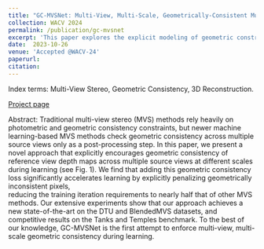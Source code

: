 ```yaml
---
title: "GC-MVSNet: Multi-View, Multi-Scale, Geometrically-Consistent Multi-View Stereo, WACV-2024"
collection: WACV 2024
permalink: /publication/gc-mvsnet
excerpt: 'This paper explores the explicit modeling of geometric constraints in multi-view stereo systems.'
date:  2023-10-26
venue: 'Accepted @WACV-24'
paperurl: 
citation: 
---
```

Index terms: Multi-View Stereo, Geometric Consistency, 3D Reconstruction.

[Project page](https://vkvats.github.io/GCMVSNet-page/)

Abstract: Traditional multi-view stereo (MVS) methods rely heavily on
photometric and geometric consistency constraints, but
newer machine learning-based MVS methods check geometric
consistency across multiple source views only as a
post-processing step. In this paper, we present a novel 
approach that explicitly encourages
geometric consistency of reference view depth maps across
multiple source views at different scales during learning (see Fig. 1).
We find that adding this geometric consistency loss
significantly accelerates learning by explicitly
penalizing geometrically inconsistent pixels,  
reducing the training iteration requirements to nearly half
that of other MVS methods.
Our extensive experiments show that our approach 
achieves a new state-of-the-art on the DTU and
BlendedMVS datasets, and competitive results on the Tanks and
Temples benchmark. To the best of our knowledge,
GC-MVSNet is the first attempt to enforce multi-view, multi-scale 
geometric consistency during learning.
